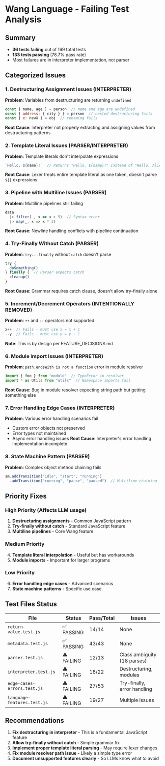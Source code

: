 # Wang Language - Failing Test Analysis

## Summary
- **36 tests failing** out of 169 total tests
- **133 tests passing** (78.7% pass rate)
- Most failures are in interpreter implementation, not parser

## Categorized Issues

### 1. **Destructuring Assignment Issues** (INTERPRETER)
**Problem**: Variables from destructuring are returning `undefined`
```javascript
const { name, age } = person  // name and age are undefined
const { address: { city } } = person  // nested destructuring fails
const { x: newX } = obj  // renaming fails
```
**Root Cause**: Interpreter not properly extracting and assigning values from destructuring patterns

### 2. **Template Literal Issues** (PARSER/INTERPRETER)
**Problem**: Template literals don't interpolate expressions
```javascript
`Hello, ${name}!`  // Returns "Hello, ${name}!" instead of "Hello, Alice!"
```
**Root Cause**: Lexer treats entire template literal as one token, doesn't parse `${}` expressions

### 3. **Pipeline with Multiline Issues** (PARSER)
**Problem**: Multiline pipelines still failing
```javascript
data
  |> filter(_, x => x > 5)  // Syntax error
  |> map(_, x => x * 2)
```
**Root Cause**: Newline handling conflicts with pipeline continuation

### 4. **Try-Finally Without Catch** (PARSER)
**Problem**: `try...finally` without `catch` doesn't parse
```javascript
try {
  doSomething()
} finally {  // Parser expects catch
  cleanup()
}
```
**Root Cause**: Grammar requires catch clause, doesn't allow try-finally alone

### 5. **Increment/Decrement Operators** (INTENTIONALLY REMOVED)
**Problem**: `++` and `--` operators not supported
```javascript
x++  // Fails - must use x = x + 1
--y  // Fails - must use y = y - 1
```
**Note**: This is by design per FEATURE_DECISIONS.md

### 6. **Module Import Issues** (INTERPRETER)
**Problem**: `path.endsWith is not a function` error in module resolver
```javascript
import { foo } from "module"  // TypeError in resolver
import * as Utils from "utils"  // Namespace imports fail
```
**Root Cause**: Bug in module resolver expecting string path but getting something else

### 7. **Error Handling Edge Cases** (INTERPRETER)
**Problem**: Various error handling scenarios fail
- Custom error objects not preserved
- Error types not maintained
- Async error handling issues
**Root Cause**: Interpreter's error handling implementation incomplete

### 8. **State Machine Pattern** (PARSER)
**Problem**: Complex object method chaining fails
```javascript
sm.addTransition("idle", "start", "running")
  .addTransition("running", "pause", "paused")  // Multiline chaining issue
```

## Priority Fixes

### High Priority (Affects LLM usage)
1. **Destructuring assignments** - Common JavaScript pattern
2. **Try-finally without catch** - Standard JavaScript feature
3. **Multiline pipelines** - Core Wang feature

### Medium Priority  
4. **Template literal interpolation** - Useful but has workarounds
5. **Module imports** - Important for larger programs

### Low Priority
6. **Error handling edge cases** - Advanced scenarios
7. **State machine patterns** - Specific use case

## Test Files Status

| File | Status | Pass/Total | Issues |
|------|--------|------------|--------|
| `return-value.test.js` | ✅ PASSING | 14/14 | None |
| `metadata.test.js` | ✅ PASSING | 43/43 | None |
| `parser.test.js` | ⚠️ FAILING | 12/13 | Class ambiguity (18 parses) |
| `interpreter.test.js` | ⚠️ FAILING | 18/22 | Destructuring, modules |
| `edge-cases-errors.test.js` | ⚠️ FAILING | 27/53 | Try-finally, error handling |
| `language-features.test.js` | ⚠️ FAILING | 19/27 | Multiple issues |

## Recommendations

1. **Fix destructuring in interpreter** - This is a fundamental JavaScript feature
2. **Allow try-finally without catch** - Simple grammar fix
3. **Implement proper template literal parsing** - May require lexer changes
4. **Fix module resolver path issue** - Likely a simple type error
5. **Document unsupported features clearly** - So LLMs know what to avoid